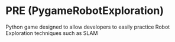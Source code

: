 # PRE (PygameRobotExploration)
Python game designed to allow developers to easily practice Robot Exploration techniques such as SLAM
